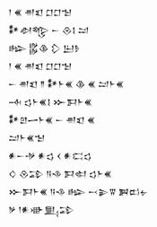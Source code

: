 <div class='block'>
<div class='line'>𒁹 𒌍 𒉣𒇬 𒆸𒆸𒈠</div>
<div class='line'>𒀯𒀠𒈜 𒀸 𒊮𒋙 𒁺</div>
<div class='line'>𒈗 𒌵𒆠 𒁷 𒌨𒊩</div>
<div class='line'>𒁹 𒌍 𒉣𒇬 𒆸𒆸𒈠</div>
<div class='line'>𒀸 𒉣𒇬 𒈫 𒀯𒈨𒌍 𒆠 𒌍 𒁺𒈨𒌍</div>
<div class='line'>𒁄 𒌓𒈨𒌍𒋙 𒁍𒁕𒈨𒌍</div>
<div class='line'>𒀯𒇻𒅂𒈨𒌍 𒀸 𒉣𒇬 𒌍</div>
<div class='line'>𒁺𒈨𒌍𒈠</div>
<div class='line'>𒀭𒀸𒋩 𒀭𒌓 𒌋 𒀭𒀫𒌓</div>
<div class='line'>𒄭 𒊮𒁉 𒀀𒈾 𒁕𒊕 𒌓𒈨𒌍</div>
<div class='line'>𒁍𒁕𒈨𒌍 𒀀𒈾 𒈗 𒁁𒉌𒐊 𒀉𒆗𒉡</div>
<div class='line'>𒃻 𒁹𒀭𒀝𒅅𒁉</div>
</div>